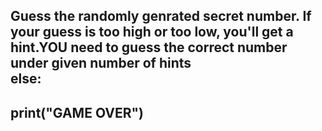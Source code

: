 ## Guess the randomly genrated secret number. If your guess is too high or too low, you'll get a hint.YOU need to guess the correct number under given number of hints<br /> else:
##   print("GAME OVER")
